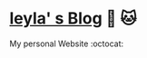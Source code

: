 [leyla' s Blog](http://leylakapi.com/)  :tada: :cat:
===================

My personal Website   :octocat:

